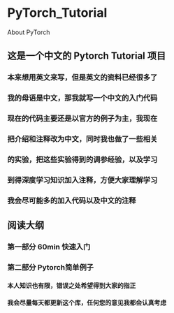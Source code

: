 # PyTorch_Tutorial
About PyTorch

## 这是一个中文的 Pytorch Tutorial 项目

### 本来想用英文来写，但是英文的资料已经很多了
### 我的母语是中文，那我就写一个中文的入门代码
### 现在的代码主要还是以官方的例子为主，我现在
### 把介绍和注释改为中文，同时我也做了一些相关
### 的实验，把这些实验得到的调参经验，以及学习
### 到得深度学习知识加入注释，方便大家理解学习
### 我会尽可能多的加入代码以及中文的注释

## 阅读大纲

### 第一部分 60min 快速入门

###
### 第二部分 Pytorch简单例子

#### 本人知识也有限，错误之处希望得到大家的指正
#### 我会尽量每天都更新这个库，任何您的意见我都会认真考虑